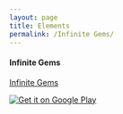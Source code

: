 ```yaml
---
layout: page
title: Elements
permalink: /Infinite Gems/
---
```



#### Infinite Gems

[Infinite Gems](https://play.google.com/store/apps/details?id=org.godotengine.infinitegems)

<a href='https://play.google.com/store/apps/details?id=org.godotengine.infinitegems&pcampaignid=pcampaignidMKT-Other-global-all-co-prtnr-py-PartBadge-Mar2515-1'><img alt='Get it on Google Play' src='https://play.google.com/intl/en_us/badges/static/images/badges/en_badge_web_generic.png'/></a>

